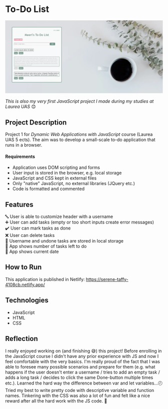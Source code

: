 # To-Do List
![Preview](images/preview.png "Preview")

*This is also my very first JavaScript project I made during my studies at Laurea UAS* :blush:

## Project Description
Project 1 for *Dynamic Web Applications with JavaScript* course (Laurea UAS 5 ects). The aim was to develop a small-scale to-do application that runs in a browser.

#### Requirements
- Application uses DOM scripting and forms
- User input is stored in the browser, e.g. local storage
- JavaScript and CSS kept in external files
- Only "native" JavaScript, no external libraries (JQuery etc.)
- Code is formatted and commented

## Features
 :abc: User is able to customize header with a username  
 :heavy_plus_sign: User can add tasks (empty or too short inputs create error messages)  
 :heavy_check_mark: User can mark tasks as done  
 :x: User can delete tasks  
 :floppy_disk: Username and undone tasks are stored in local storage  
 :loudspeaker: App shows number of tasks left to do  
 :calendar: App shows current date  

## How to Run
This application is published in Netlify: https://serene-taffy-4108cb.netlify.app/

## Technologies
- JavaScript
- HTML
- CSS

## Reflection
I really enjoyed working on (and finishing :sweat_smile:) this project! Before enrolling in the JavaScript course I didn't have any prior experience with JS and now I feel comfortable with the very basics. I'm really proud of the fact that I was able to foresee many possible scenarios and prepare for them (e.g. what happens if the user doesn't enter a username / tries to add an empty task / adds a long task / decides to click the same Done-button multiple times etc.). Learned the hard way the difference between var and let variables...:clock8: Tried my best to write pretty code with descriptive variable and function names. Tinkering with the CSS was also a lot of fun and felt like a nice reward after all the hard work with the JS code. :candy: 
